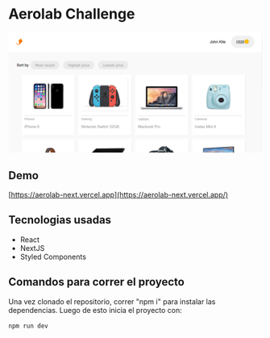 # Aerolab Challenge

![screenshoot](https://raw.githubusercontent.com/solisjoaquin/aerolab-next/main/capture/aerolab.PNG)

## Demo

[https://aerolab-next.vercel.app](https://aerolab-next.vercel.app/)

## Tecnologias usadas

* React
* NextJS
* Styled Components 

## Comandos para correr el proyecto

Una vez clonado el repositorio, correr "npm i" para instalar las dependencias. Luego de esto inicia el proyecto con:

```
npm run dev
```
